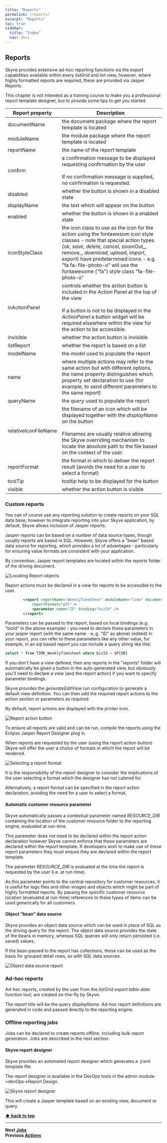 ```yaml
---
title: "Reports"
permalink: /reports/
excerpt: "Reports"
toc: true
sidebar:
  title: "Index"
  nav: docs
---
```


## Reports

Skyve provides extensive ad-hoc reporting functions via the export
capabilities available within every *listGrid* and list view, however,
where highly formatted reports are required, these are provided via
Jasper Reports.

This chapter is not intended as a training course to make you a professional report template designer, but to provide
some tips to get you started.

 Report property | Description
 ----------------|------------
 documentName | the document package where the report template is located
 moduleName | the module package where the report template is located
 reportName | the name of the report template
  confirm       | a confirmation message to be displayed requesting confirmation by the user<br><br>If no confirmation message is supplied, no confirmation is requested.
  disabled      | whether the button is shown in a disabled state
  displayName   | the text which will appear on the button
 enabled | whether the button is shown in a enabled state
  iconStyleClass | the icon class to use as the icon for the action using the fontawesom icon style classes - note that special action types (_ok_, _save_, _delete_, _cancel_, zoomOut_, remove_, _download_, _upload_, _import_, _export_) have predetermined icons - e.g. "fa fa-file-photo-o" will use the fontawesome ("fa") style class "fa-file-photo-o"
  inActionPanel | controls whether the action button is included in the Action Panel at the top of the view <br><br>If a button is not to be displayed in the *ActionPanel* a button widget will be required elsewhere within the view for the action to be accessible.
  invisible     | whether the action button is invisible
 listReport | whether the report is based on a list 
 modelName | the _model_ used to populate the report
  name          | where multiple actions may refer to the same action but with different options, the name property distinguishes which property set declaration to use (for example, to send different parameters to the same report)
 queryName | the _query_ used to populate the report
  relativeIconFileName | the filename of an icon which will be displayed together with the *displayName* on the button<br><br>        Filenames are usually relative allowing the Skyve overriding mechanism to locate the absolute path to the file based on the context of the user.
 reportFormat | the format in which to deliver the report result (avoids the need for a user to select a format)
  toolTip       | tooltip help to be displayed for the button
  visible       | whether the action button is visible 
 

### Custom reports

You can of course use any reporting solution to create reports on your SQL data base, however to integrate
reporting into your Skyve application, by default, Skyve allows inclusion of Jasper reports.

Jasper reports can be based on a number of data source types, though usually reports are based in SQL.
However, Skyve offers a "bean" based data source for reporting, which provides a lot of advantages - particularly for ensuring
value formats are consistent with your application.

By convention, Jasper report templates are located within the reports folder of the driving document.

![Locating Report objects](../assets/images/reports/image138.png "Figure 67 - Report objects are located within the reports folder for the
applicable document")

Report actions must be declared in a view for reports to be accessible to the user. 
```xml
        <report reportName="WeeklyTimeSheet" moduleName="time" documentName="WeeklyTimesheet" displayName="Preview Timesheet"
            reportFormat="pdf" >
            <parameter name="ID" binding="bizId" />
        </report>
```

Parameters can be passed to the report, based on local bindings (e.g. "bizId" in the above example)  - you need to declare these parameters in your jasper report (with the same name -  e..g. "ID" as above) (edited)
In your report, you can refer to these parameters like any other value, for example, in an sql based report you can include a query string like this:
```sql
select * from TIME_WeeklyTimesheet where bizId = $P{ID}
```

If you don't have a view defined, then any reports in the "reports" folder will automatically be given a button in the auto-generated view, but obviously you'll need to declare a view (and the report action) if you want to specify parameter bindings.

Skyve provides the *generateEditView* run configuration to generate a default view definition. You can then add the required
report actions to the action section or parameters as required.

By default, report actions are displayed with the printer icon.

![Report action button](../assets/images/reports/image139.png "Report action button")

To ensure all reports are valid and can be run, compile the reports using the Eclipse Jasper Report Designer plug in.

When reports are requested by the user (using the report action button)
Skyve will offer the user a choice of formats in which the report will
be rendered.

![Selecting a report format](../assets/images/reports/image140.png "Selecting a report format")

It is the responsibility of the report designer to consider the
implications of the user selecting a format which the designer has not
catered for.

Alternatively, a report format can be specified in the report action declaration, avoiding the need for a user to select a format.

#### Automatic customer resource parameter

Skyve automatically passes a contextual parameter named *RESOURCE\_DIR*
containing the location of the customer resource folder to the reporting
engine, evaluated at run-time.

This parameter does not need to be declared within the report action
declaration however Skyve cannot enforce that these parameters are
declared within the report template. If developers wish to make use of
these report parameters they must ensure they are declared within the
report template.

The parameter *RESOURCE\_DIR* is evaluated at the time the report is
requested by the user (i.e. at run-time).

As this parameter points to the central repository for customer
resources, it is useful for logo files and other images and objects
which might be part of highly formatted reports. By passing the specific
customer resource location (evaluated at run-time) references to these
types of items can be used generically for all customers.

#### Object "bean" data source

Skyve provides an object data source which can be used in place of SQL
as the driving query for the report. The object data source provides the
state of the beans in memory, whereas SQL queries will only return
persisted (i.e. saved) values.

If the bean passed to the report has collections, these can be used as
the basis for grouped detail rows, as with SQL data sources.

![Object data source report](../assets/images/reports/image141.png "Example report query using the object data source declared in iReport")

### Ad-hoc reports

Ad-hoc reports, created by the user from the *listGrid* *export table
data* function tool, are created on-the-fly by Skyve.

The report title will be the query *displayName*. Ad-hoc report
definitions are generated in code and passed directly to the reporting
engine.

### Offline reporting jobs

Jobs can be declared to create reports offline, including bulk report
generation. Jobs are described in the next section.

#### Skyve report designer

Skyve provides an automated report designer which generates a .jrxml template file. 

The report designer is available in the DevOps tools in the admin module->devOps->Report Design.

![Skyve report designer](../assets/images/reports/adminDevOpsReportDesignerExample1.PNG "Skyve report designer")

This will create a Jasper template based on an existing view, document or query.


**[⬆ back to top](#reports)**

---
**Next [Jobs](./../_pages/jobs.md)**  
**Previous [Actions](./../_pages/actions.md)**
